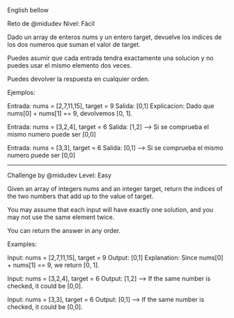 English bellow

Reto de @midudev
Nivel: Fácil

Dado un array de enteros nums y un entero target,
devuelve los indices de los dos numeros que suman el
valor de target.

Puedes asumir que cada entrada tendra exactamente una
solucion y no puedes usar el mismo elemento dos veces.

Puedes devolver la respuesta en cualquier orden.

Ejemplos:

Entrada: nums = [2,7,11,15], target = 9
Salida: [0,1]
Explicacion: Dado que nums[0] + nums[1] == 9,
devolvemos [0, 1].

Entrada: nums = [3,2,4], target = 6
Salida: [1,2] --> Si se comprueba el mismo numero puede ser [0,0]

Entrada: nums = [3,3], target = 6
Salida: [0,1] --> Si se comprueba el mismo numero puede ser [0,0]

------------------------------------------------------------------------

Challenge by @midudev
Level: Easy

Given an array of integers nums and an integer target,
return the indices of the two numbers that add up to the
value of target.

You may assume that each input will have exactly one
solution, and you may not use the same element twice.

You can return the answer in any order.

Examples:

Input: nums = [2,7,11,15], target = 9
Output: [0,1]
Explanation: Since nums[0] + nums[1] == 9,
we return [0, 1].

Input: nums = [3,2,4], target = 6
Output: [1,2] --> If the same number is checked, it could be [0,0].

Input: nums = [3,3], target = 6
Output: [0,1] --> If the same number is checked, it could be [0,0].